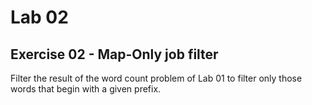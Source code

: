 # Lab 02

## Exercise 02 - Map-Only job filter

Filter the result of the word count problem of Lab 01 to filter only those words that begin with a given prefix.